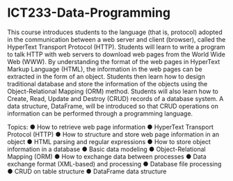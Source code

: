 # ICT233-Data-Programming

This course introduces students to the language (that is, protocol) adopted in the communication
between a web server and client (browser), called the HyperText Transport Protocol (HTTP). Students
will learn to write a program to talk HTTP with web servers to download web pages from the World
Wide Web (WWW). By understanding the format of the web pages in HyperText Markup Language
(HTML), the information in the web pages can be extracted in the form of an object. Students then learn
how to design traditional database and store the information of the objects using the Object-Relational
Mapping (ORM) method. Students will also learn how to Create, Read, Update and Destroy (CRUD)
records of a database system. A data structure, DataFrame, will be introduced so that CRUD operations
on information can be performed through a programming language.

Topics:
  ● How to retrieve web page information
  ● HyperText Transport Protocol (HTTP)
  ● How to structure and store web page information in an object
  ● HTML parsing and regular expressions
  ● How to store object information in a database
  ● Basic data modeling
  ● Object-Relational Mapping (ORM)
  ● How to exchange data between processes
  ● Data exchange format (XML-based) and processing
  ● Database file processing
  ● CRUD on table structure
  ● DataFrame data structure

